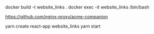 docker build -t website_links .
docker exec -it website_links /bin/bash


https://github.com/nginx-proxy/acme-companion

yarn create react-app website_links
yarn start 

